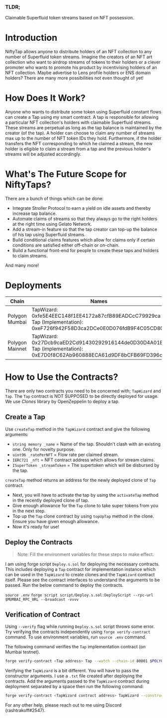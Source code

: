 ### TLDR;

Claimable Superfluid token streams based on NFT possession.

# Introduction

NiftyTap allows anyone to distribute holders of an NFT collection to any number of Superfluid token streams. Imagine the creators of an NFT art collection who want to airdrop streams of tokens to their holders or a clever promoter who wants to promote his product by incentivising holders of an NFT collection. Maybe advertise to Lens profile holders or ENS domain holders? There are many more possibilities not even thought of yet!

# How Does It Work?

Anyone who wants to distribute some token using Superfluid constant flows can create a Tap using my smart contract. A tap is responsible for allowing a particular NFT collection's holders with claimable Superfluid streams. These streams are perpetual as long as the tap balance is maintained by the creator (of the tap). A holder can choose to claim any number of streams max up to the number of NFT token IDs they hold. Furthermore, if the holder transfers the NFT corresponding to which he claimed a stream, the new holder is eligible to claim a stream from a tap and the previous holder's streams will be adjusted accordingly.

# What's The Future Scope for NiftyTaps?

There are a bunch of things which can be done:

- Integrate Stroller Protocol to earn a yield on idle assets and thereby increase tap balance.
- Automate claims of streams so that they always go to the right holders at the right time using Gelato Network.
- Add a stream-in feature so that the tap creator can top-up the balance of his tap using Superfluid streams.
- Build conditional claims features which allow for claims only if certain conditions are satisfied either off-chain or on-chain.
- Build a functional front-end for people to create these taps and holders to claim streams.

And many more!

# Deployments

| Chain           | Names                                                                                                                     |
|-----------------|---------------------------------------------------------------------------------------------------------------------------|
| Polygon Mumbai  | TapWizard: 0xfe5E4EEC148f1EE4172a87cfB89EADCcC79929ca<br>Tap (Implementation): 0xeF726f942F58D3ca2DCe0E0D076fdB9F4C05CD80 |
| Polygon Mainnet | TapWizard: 0x27Dcb9caED2Cd91430292916144de0D30D4A01E3<br>Tap (implementation): 0xE7D0f8C62Ab960888ECA61d9DF8bCFB69FD396c3 |

# How to Use the Contracts?

There are only two contracts you need to be concerned with; `TapWizard` and `Tap`. The `Tap` contract is NOT SUPPOSED to be directly deployed for usage. We use *Clones* library by OpenZeppelin to deploy a tap.

## Create a Tap

Use `createTap` method in the `TapWizard` contract and give the following arguments:

- `string memory _name` = Name of the tap. Shouldn't clash with an existing one. Only for novelty purpose.
- `uint96 _ratePerNFT` = Flow rate per claimed stream.
- `IERC721 _nft` = NFT contract address which allows for stream claims.
- `ISuperToken _streamToken` = The supertoken which will be disbursed by the tap.

`createTap` method returns an address for the newly deployed clone of `Tap` contract.

- Next, you will have to activate the tap by using the `activateTap` method in the recently deployed clone of tap. 
- Give enough allowance for the `Tap` clone to take super tokens from you in the next step.
- Top up the `Tap` clone contract by using `topUpTap` method in the clone. Ensure you have given enough allowance.
- Now it's ready for use!

## Deploy the Contracts

> Note: Fill the environment variables for these steps to make effect.

I am using forge script `Deploy.s.sol` for deploying the necessary contracts. This includes deploying a `Tap` contract for implementation instance which can be used in the `TapWizard` to create clones and the `TapWizard` contract itself. Please see the contract interfaces to understand the arguments to be passed. Run the below command to deploy the contracts.

`source .env`
`forge script script/Deploy.s.sol:DeployScript --rpc-url $MUMBAI_RPC_URL --broadcast -vvvv`

## Verification of Contract

Using `--verify` flag while running `Deploy.s.sol` script throws some error. Try verifying the contracts independently using `forge verify-contract` command. To use environment variables, run `source .env` command.

The following command verifies the `Tap` implementation contract (on Mumbai testnet).

``` bash
forge verify-contract <Tap address> Tap --watch --chain-id 80001 $POLYGONSCAN_API_KEY
```

Verifying the `TapWizard` is a bit different. You will have to pass the constructor arguments. I use a `.txt` file created after deploying the contracts. Add the arguments passed to the `TapWizard` contract during deployment separated by a space then run the following command:

``` bash
forge verify-contract <TapWizard contract address> TapWizard --constructor-args-path < Path to .txt file> --watch --chain-id 80001 $POLYGONSCAN_API_KEY`
```

For any other help, please reach out to me using Discord (rashtrakoff#2547).
